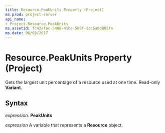 ```yaml
---
title: Resource.PeakUnits Property (Project)
ms.prod: project-server
api_name:
- Project.Resource.PeakUnits
ms.assetid: fc42afac-5488-41be-580f-1ac5a0d885fe
ms.date: 06/08/2017
---
```



# Resource.PeakUnits Property (Project)

Gets the largest unit percentage of a resource used at one time. Read-only **Variant**.


## Syntax

 _expression_. **PeakUnits**

 _expression_ A variable that represents a **Resource** object.


